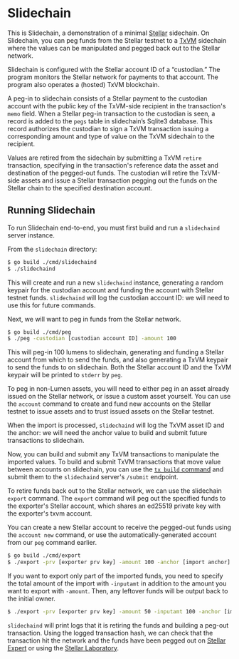 # Slidechain

This is Slidechain,
a demonstration of a minimal
[Stellar](https://stellar.org/)
sidechain.
On Slidechain,
you can peg funds from the Stellar testnet to a
[TxVM](https://github.com/chain/txvm)
sidechain where the values can be manipulated and pegged back out to the Stellar network.

Slidechain is configured with the Stellar account ID of a “custodian.” The program monitors the Stellar network for payments to that account.
The program also operates a
(hosted)
TxVM blockchain.

A peg-in to slidechain consists of a Stellar payment to the custodian account with the public key of the TxVM-side recipient in the transaction's `memo` field.
When a Stellar peg-in transaction to the custodian is seen,
a record is added to the `pegs` table in slidechain’s Sqlite3 database.
This record authorizes the custodian to sign a TxVM transaction issuing a corresponding amount and type of value on the TxVM sidechain to the recipient.

Values are retired from the sidechain by submitting a TxVM `retire` transaction,
specifying in the transaction's reference data the asset and destination of the pegged-out funds.
The custodian will retire the TxVM-side assets and issue a Stellar transaction pegging out the funds on the Stellar chain to the specified destination account.

## Running Slidechain

To run Slidechain end-to-end,
you must first build and run a `slidechaind` server instance.

From the `slidechain` directory:

```sh
$ go build ./cmd/slidechaind
$ ./slidechaind
```

This will create and run a new `slidechaind` instance,
generating a random keypair for the custodian account and funding the account with Stellar testnet funds.
`slidechaind` will log the custodian account ID:
we will need to use this for future commands.

Next,
we will want to peg in funds from the Stellar network.

```sh
$ go build ./cmd/peg
$ ./peg -custodian [custodian account ID] -amount 100
```

This will peg-in 100 lumens to slidechain,
generating and funding a Stellar account from which to send the funds,
and also generating a TxVM keypair to send the funds to on slidechain.
Both the Stellar account ID and the TxVM keypair will be printed to `stderr` by `peg`.

To peg in non-Lumen assets,
you will need to either peg in an asset already issued on the Stellar network,
or issue a custom asset yourself.
You can use the `account` command to create and fund new accounts on the Stellar testnet to issue assets and to trust issued assets on the Stellar testnet.

When the import is processed,
`slidechaind` will log the TxVM asset ID and the anchor:
we will need the anchor value to build and submit future transactions to slidechain.

Now,
you can build and submit any TxVM transactions to manipulate the imported values.
To build and submit TxVM transactions that move value between accounts on slidechain,
you can use the
[`tx build` command](https://github.com/chain/txvm/blob/main/cmd/tx/example.md)
and submit them to the `slidechaind` server's `/submit` endpoint.

To retire funds back out to the Stellar network,
we can use the slidechain `export` command.
The `export` command
will peg out the specified funds to the exporter's Stellar account,
which shares an ed25519 private key with the exporter's txvm account.

You can create a new Stellar account to receive the pegged-out funds using the `account new` command,
or use the automatically-generated account from our `peg` command earlier.

```sh
$ go build ./cmd/export
$ ./export -prv [exporter prv key] -amount 100 -anchor [import anchor]
```

If you want to export only part of the imported funds,
you need to specify the total amount of the import with `-inputamt` in addition to the amount you want to export with `-amount`.
Then,
any leftover funds will be output back to the initial owner.

```sh
$ ./export -prv [exporter prv key] -amount 50 -inputamt 100 -anchor [import anchor]
```

`slidechaind` will print logs that it is retiring the funds and building a peg-out transaction.
Using the logged transaction hash,
we can check that the transaction hit the network and the funds have been pegged out on
[Stellar Expert](stellar.expert/explorer/testnet/network-activity)
or using the
[Stellar Laboratory](https://www.stellar.org/laboratory/#explorer?network=test).
